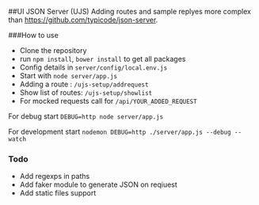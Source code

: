 ##UI JSON Server (UJS)
Adding routes and sample replyes more complex than https://github.com/typicode/json-server.

###How to use
 - Clone the repository
 - run ```npm install```, ```bower install``` to get all packages
 - Config details in ```server/config/local.env.js```
 - Start with ```node server/app.js```
 - Adding a route : ```/ujs-setup/addrequest```
 - Show list of routes: ```/ujs-setup/showlist```
 - For mocked requests call for ```/api/YOUR_ADDED_REQUEST```


For debug start ```DEBUG=http node server/app.js```

For development start ```nodemon DEBUG=http ./server/app.js --debug --watch```


### Todo
 - Add regexps in paths
 - Add faker module to generate JSON on reqiuest
 - Add static files support




